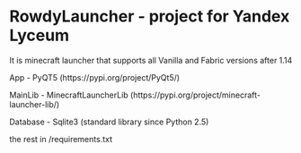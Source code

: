 # RowdyLauncher - project for Yandex Lyceum
<p>It is minecraft launcher that supports all Vanilla and Fabric versions after 1.14</p>
<p>App - PyQT5 (https://pypi.org/project/PyQt5/)</p>
<p>MainLib - MinecraftLauncherLib (https://pypi.org/project/minecraft-launcher-lib/)</p>
<p>Database - Sqlite3 (standard library since Python 2.5)</p>
<p>the rest in /requirements.txt</p>

